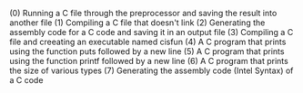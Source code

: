 (0) Running a C file through the preprocessor and saving the result into another file
(1) Compiling a C file that doesn't link
(2) Generating the assembly code for a C code and saving it in an output file
(3) Compiling a C file and creeating an executable named cisfun
(4) A C program that prints using the function puts followed by a new line
(5) A C program that prints using the function printf followed by a new line
(6) A C program that prints the size of various types
(7) Generating the assembly code (Intel Syntax) of a C code
